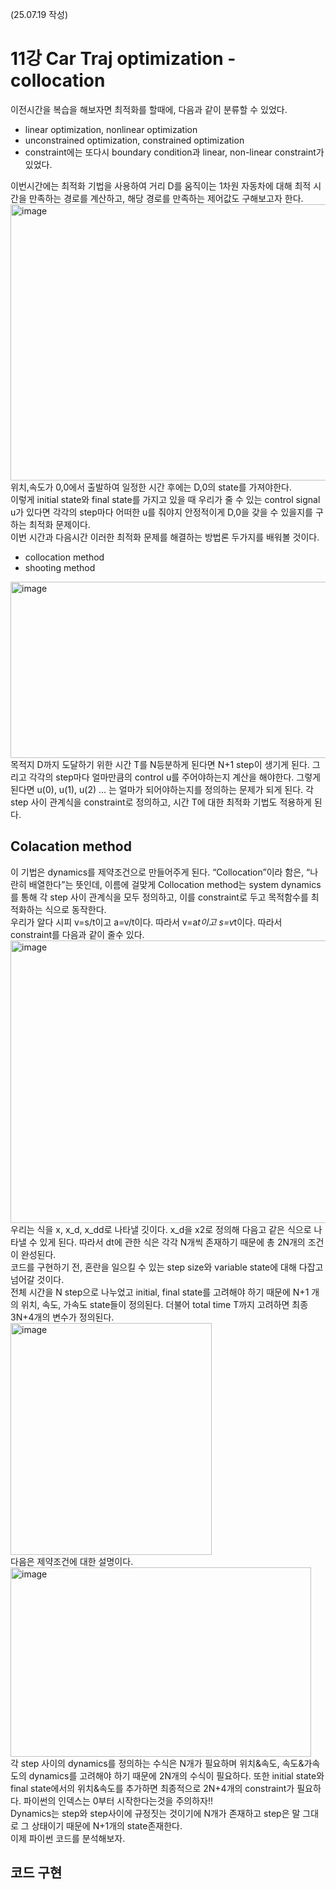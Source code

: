 (25.07.19 작성)
# 11강 Car Traj optimization - collocation
이전시간을 복습을 해보자면 최적화를 할때에, 다음과 같이 분류할 수 있었다.    
* linear optimization, nonlinear optimization
* unconstrained optimization, constrained optimization
* constraint에는 또다시 boundary condition과 linear, non-linear constraint가 있었다.

이번시간에는 최적화 기법을 사용하여 거리 D를 움직이는 1차원 자동차에 대해 최적 시간을 만족하는 경로를 계산하고, 해당 경로를 만족하는 제어값도 구해보고자 한다.    
<img width="816" height="442" alt="image" src="https://github.com/user-attachments/assets/c769efdf-eda5-4d57-b941-6a9475f7f038" />     
위치,속도가 0,0에서 출발하여 일정한 시간 후에는 D,0의 state를 가져야한다.    
이렇게 initial state와 final state를 가지고 있을 때 우리가 줄 수 있는 control signal u가 있다면 각각의 step마다 어떠한 u를 줘야지 안정적이게 D,0을 갖을 수 있을지를 구하는 최적화 문제이다.    
이번 시간과 다음시간 이러한 최적화 문제를 해결하는 방법론 두가지를 배워볼 것이다.   
* collocation method
* shooting method



<img width="735" height="282" alt="image" src="https://github.com/user-attachments/assets/803783e2-91f2-45ae-bcf0-0083136583f1" />      
목적지 D까지 도달하기 위한 시간 T를 N등분하게 된다면 N+1 step이 생기게 된다. 그리고 각각의 step마다 얼마만큼의 control u를 주어야하는지 계산을 해야한다.     
그렇게 된다면 u(0), u(1), u(2) ... 는 얼마가 되어야하는지를 정의하는 문제가 되게 된다. 각 step 사이 관계식을 constraint로 정의하고, 시간 T에 대한 최적화 기법도 적용하게 된다.      

## Colacation method
이 기법은 dynamics를 제약조건으로 만들어주게 된다. “Collocation”이라 함은, “나란히 배열한다”는 뜻인데, 이름에 걸맞게 Collocation method는 system dynamics를 통해 각 step 사이 관계식을 모두 정의하고, 이를 constraint로 두고 목적함수를 최적화하는 식으로 동작한다.    
우리가 알다 시피 v=s/t이고 a=v/t이다. 따라서 v=a*t이고 s=v*t이다. 따라서 constraint를 다음과 같이 줄수 있다.    
<img width="741" height="452" alt="image" src="https://github.com/user-attachments/assets/594eced3-f14d-4a56-803b-eefdd46fdf21" />       
우리는 식을 x, x_d, x_dd로 나타낼 깃이다. x_d을 x2로 정의해 다음고 같은 식으로 나타낼 수 있게 된다. 따라서 dt에 관한 식은 각각 N개씩 존재하기 때문에 총 2N개의 조건이 완성된다.     
코드를 구현하기 전, 혼란을 일으킬 수 있는 step size와 variable state에 대해 다잡고 넘어갈 것이다.    
전체 시간을 N step으로 나누었고 initial, final state를 고려해야 하기 때문에 N+1 개의 위치, 속도, 가속도 state들이 정의된다. 더불어 total time T까지 고려하면 최종 3N+4개의 변수가 정의된다.    
<img width="322" height="371" alt="image" src="https://github.com/user-attachments/assets/95770172-e0ae-4840-9de9-f64c091be075" />      
다음은 제약조건에 대한 설명이다.     
<img width="481" height="303" alt="image" src="https://github.com/user-attachments/assets/ca354c69-0258-4004-a11a-a5d5d475bf61" />       
각 step 사이의 dynamics를 정의하는 수식은 N개가 필요하며 위치&속도, 속도&가속도의 dynamics를 고려해야 하기 때문에 2N개의 수식이 필요하다. 또한 initial state와 final state에서의 위치&속도를 추가하면 최종적으로 2N+4개의 constraint가 필요하다. 파이썬의 인덱스는 0부터 시작한다는것을 주의하자!!       
Dynamics는 step와 step사이에 규정짓는 것이기에 N개가 존재하고 step은 말 그대로 그 상태이기 때문에 N+1개의 state존재한다.       
이제 파이썬 코드를 분석해보자.      
## 코드 구현
